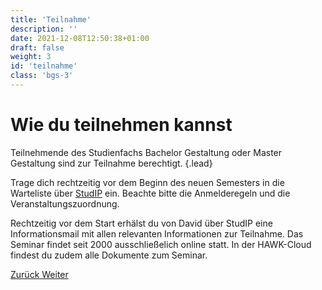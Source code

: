```yaml
---
title: 'Teilnahme'
description: ''
date: 2021-12-08T12:50:38+01:00
draft: false
weight: 3
id: 'teilnahme'
class: 'bgs-3'
---
```


# Wie du teilnehmen kannst

Teilnehmende des Studienfachs Bachelor Gestaltung oder Master Gestaltung sind zur Teilnahme berechtigt.
{.lead}

Trage dich rechtzeitig vor dem Beginn des neuen Semesters in die Warteliste über
<a href="https://studip.hawk.de/" target="hawk" rel="noopener noreferrer">StudIP</a> ein. Beachte bitte die Anmelderegeln und die Veranstaltungszuordnung.

Rechtzeitig vor dem Start erhälst du von David über StudIP eine Informationsmail mit allen relevanten Informationen zur Teilnahme. Das Seminar findet seit 2000 ausschließelich online statt. In der HAWK-Cloud findest du zudem alle Dokumente zum Seminar.

<div class="button-group">
  <a href="#lehre" class="button button--ghost">
    <span>Zurück</span>
  </a>

  <a href="#kontakt" class="button">
    <span>Weiter</span>
  </a>
</div>
